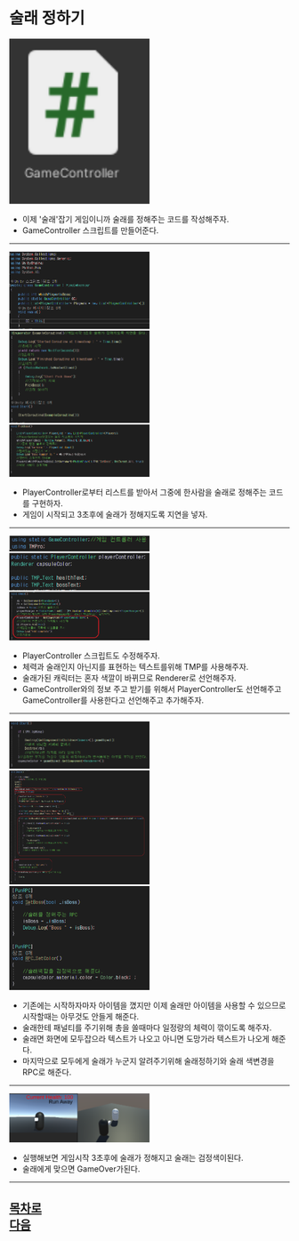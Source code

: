 술래 정하기     
=======================
<img src="https://github.com/isp829/3dunitymulty/blob/master/images/lecture7/lecture7-1/7-1-1.PNG" width="50%">  

* 이제 '술래'잡기 게임이니까 술래를 정해주는 코드를 작성해주자.  
* GameController 스크립트를 만들어준다.

----------------------------------------------   
<img src="https://github.com/isp829/3dunitymulty/blob/master/images/lecture7/lecture7-1/7-1-2.PNG" width="50%">  
<img src="https://github.com/isp829/3dunitymulty/blob/master/images/lecture7/lecture7-1/7-1-3.PNG" width="50%">  
<img src="https://github.com/isp829/3dunitymulty/blob/master/images/lecture7/lecture7-1/7-1-4.PNG" width="50%">  

* PlayerController로부터 리스트를 받아서 그중에 한사람을 술래로 정해주는 코드를 구현하자.  
* 게임이 시작되고 3초후에 술래가 정해지도록 지연을 넣자.  

----------------------------------------------   
<img src="https://github.com/isp829/3dunitymulty/blob/master/images/lecture7/lecture7-1/7-1-5.PNG" width="50%">  
<img src="https://github.com/isp829/3dunitymulty/blob/master/images/lecture7/lecture7-1/7-1-6.PNG" width="50%">  
<img src="https://github.com/isp829/3dunitymulty/blob/master/images/lecture7/lecture7-1/7-1-7.png" width="50%">  

* PlayerController 스크립트도 수정해주자.  
* 체력과 술래인지 아닌지를 표현하는 텍스트를위해 TMP를 사용해주자. 
* 술래가된 캐릭터는 혼자 색깔이 바뀌므로 Renderer로 선언해주자.  
* GameController와의 정보 주고 받기를 위해서 PlayerController도 선언해주고 GameController를 사용한다고 선언해주고 추가해주자.   

----------------------------------------------   
<img src="https://github.com/isp829/3dunitymulty/blob/master/images/lecture7/lecture7-1/7-1-8.PNG" width="50%">  
<img src="https://github.com/isp829/3dunitymulty/blob/master/images/lecture7/lecture7-1/7-1-9.png" width="50%">  
<img src="https://github.com/isp829/3dunitymulty/blob/master/images/lecture7/lecture7-1/7-1-10.PNG" width="50%">  

* 기존에는 시작하자마자 아이템을 꼈지만 이제 술래만 아이템을 사용할 수 있으므로 시작할때는 아무것도 안들게 해준다.   
* 술래한테 패널티를 주기위해 총을 쏠때마다 일정량의 체력이 깎이도록 해주자.  
* 술래면 화면에 모두잡으라 텍스트가 나오고 아니면 도망가라 텍스트가 나오게 해준다.  
* 마지막으로 모두에게 술래가 누군지 알려주기위해 술래정하기와 술래 색변경을 RPC로 해준다.  

----------------------------------------------   
<img src="https://github.com/isp829/3dunitymulty/blob/master/images/lecture7/lecture7-1/7-1-11.PNG" width="50%">  

* 실행해보면 게임시작 3초후에 술래가 정해지고 술래는 검정색이된다.  
* 술래에게 맞으면 GameOver가된다.  

----------------------------------------------   
[목차로](https://github.com/isp829/3dunitymulty/blob/master/README.md)  
[다음](https://github.com/isp829/3dunitymulty/blob/master/lecture/lecture8-1.md)  
-----------------------------   
